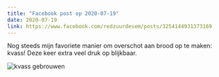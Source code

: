 ```yaml
---
title: "Facebook post op 2020-07-19"
date: 2020-07-19
link: https://www.facebook.com/redzuurdesem/posts/3254144931373169
---
```

Nog steeds mijn favoriete manier om overschot aan brood op te maken: kvass! Deze keer extra veel druk op blijkbaar.

![kvass gebrouwen](/fb/kvass.jpg)
